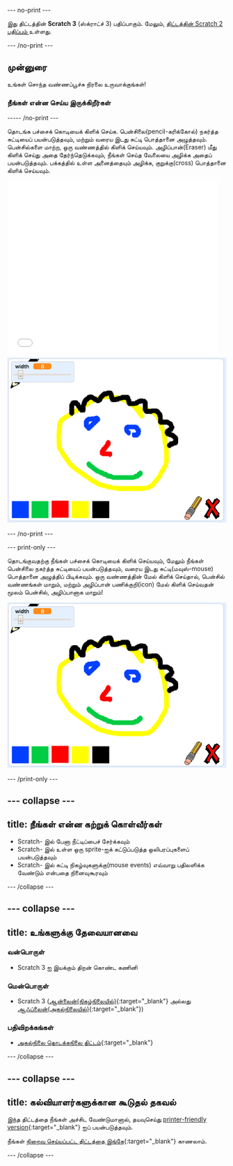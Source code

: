 --- no-print ---

இது திட்டத்தின் **Scratch 3** (ஸ்க்ராட்ச் 3) பதிப்பாகும். மேலும், [ திட்டத்தின் Scratch 2 பதிப்பும் ](https://projects.raspberrypi.org/ta-IN/projects/paint-box-scratch2) உள்ளது.

--- /no-print ---

## முன்னுரை

உங்கள் சொந்த வண்ணப்பூச்சு நிரலை உருவாக்குங்கள்!

### நீங்கள் என்ன செய்ய இருக்கிறீர்கள்

----- /no-print ---

தொடங்க பச்சைக் கொடியைக் கிளிக் செய்க. பென்சிலை(pencil-கரிக்கோல்) நகர்த்த சுட்டியைப் பயன்படுத்தவும், மற்றும் வரைய இடது சுட்டி பொத்தானை அழுத்தவும். பென்சில்களை மாற்ற, ஒரு வண்ணத்தில் கிளிக் செய்யவும். அழிப்பான்(Eraser) மீது கிளிக் செய்து அதை தேர்ந்தெடுக்கவும், நீங்கள் செய்த வேலையை அழிக்க அதைப் பயன்படுத்தவும். பக்கத்தில் உள்ள அனைத்தையும் அழிக்க, குறுக்கு(cross) பொத்தானை கிளிக் செய்யவும்.

<div class="scratch-preview">
  <iframe allowtransparency="true" width="485" height="402" src="//scratch.mit.edu/projects/embed/267243161/?autostart=false" frameborder="0" scrolling="no"></iframe>
  <img src="images/showcase.png">
</div>

--- /no-print ---

--- print-only ---

தொடங்குவதற்கு நீங்கள் பச்சைக் கொடியைக் கிளிக் செய்யவும், மேலும் நீங்கள் பென்சிலை நகர்த்த சுட்டியைப் பயன்படுத்தவும், வரைய இடது சுட்டி(மவுஸ்-mouse) பொத்தானை அழுத்திப் பிடிக்கவும். ஒரு வண்ணத்தின் மேல் கிளிக் செய்தால், பென்சில் வண்ணங்கள் மாறும், மற்றும் அழிப்பான் பணிக்குறி(icon) மேல் கிளிக் செய்வதன் மூலம் பென்சில், அழிப்பானாக மாறும்!

![காட்சி பெட்டி](images/showcase.png)

--- /print-only ---

--- collapse ---
---
title: நீங்கள் என்ன கற்றுக் கொள்வீர்கள்
---

+ Scratch- இல் பேனா நீட்டிப்பைச் சேர்க்கவும்
+ Scratch- இல் உள்ள ஒரு sprite-ஐக் கட்டுப்படுத்த ஒலிபரப்புகளைப் பயன்படுத்தவும்
+ Scratch- இல் சுட்டி நிகழ்வுகளுக்கு(mouse events) எவ்வாறு பதிலளிக்க வேண்டும் என்பதை நினைவுகூரவும்

--- /collapse ---

--- collapse ---
---
title: உங்களுக்கு தேவையானவை
---

### வன்பொருள்

+ Scratch 3 ஐ இயக்கும் திறன் கொண்ட கணினி

### மென்பொருள்

+ Scratch 3 ([ஆன்லைன்(நிகழ்நிலையில்)](http://rpf.io/scratchon){:target="_blank"} அல்லது [ஆஃப்லைன்(அகல்நிலையில்)](http://rpf.io/scratchoff){:target="_blank"})

### பதிவிறக்கங்கள்

+ [அகல்நிலை தொடக்கநிலை திட்டம்](http://rpf.io/p/ta-IN/paint-box-go){:target="_blank"}

--- /collapse ---

--- collapse ---
---
title: கல்வியாளர்களுக்கான கூடுதல் தகவல்
---

இந்த திட்டத்தை நீங்கள் அச்சிட வேண்டுமானால், தயவுசெய்து [printer-friendly version](https://projects.raspberrypi.org/ta-IN/projects/paint-box/print){:target="_blank"} ஐப் பயன்படுத்தவும்.

நீங்கள் [நிறைவு செய்யப்பட்ட திட்டத்தை இங்கே](http://rpf.io/p/ta-IN/paint-box-get){:target="_blank"} காணலாம்.

--- /collapse ---